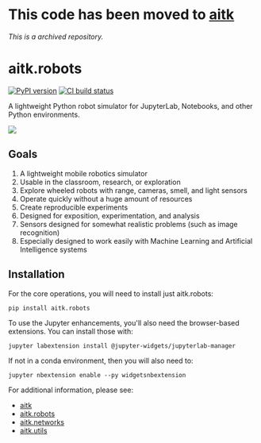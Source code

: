 # This code has been moved to [aitk](https://github.com/ArtificialIntelligenceToolkit/aitk)

<i>This is a archived repository.</i>


# aitk.robots

[![PyPI version](https://badge.fury.io/py/aitk.robots.svg)](https://badge.fury.io/py/aitk.robots) [![CI build status](https://img.shields.io/circleci/build/github/ArtificialIntelligenceToolkit/aitk.robots)](https://app.circleci.com/pipelines/github/ArtificialIntelligenceToolkit/aitk.robots)

A lightweight Python robot simulator for JupyterLab, Notebooks,
and other Python environments.

<img src="https://artificialintelligencetoolkit.github.io/aitk.robots/images/hello-world.png"></img>

## Goals

1. A lightweight mobile robotics simulator
2. Usable in the classroom, research, or exploration
3. Explore wheeled robots with range, cameras, smell, and light sensors
4. Operate quickly without a huge amount of resources
5. Create reproducible experiments
6. Designed for exposition, experimentation, and analysis
7. Sensors designed for somewhat realistic problems (such as image recognition)
8. Especially designed to work easily with Machine Learning and Artificial Intelligence systems

## Installation

For the core operations, you will need to install just aitk.robots:

```shell
pip install aitk.robots
```

To use the Jupyter enhancements, you'll also need the browser-based
extensions. You can install those with:

```
jupyter labextension install @jupyter-widgets/jupyterlab-manager
```

If not in a conda environment, then you will also need to:

```
jupyter nbextension enable --py widgetsnbextension
```

For additional information, please see:

* [aitk](https://github.com/ArtificialIntelligenceToolkit/aitk)
* [aitk.robots](https://github.com/ArtificialIntelligenceToolkit/aitk.robots)
* [aitk.networks](https://github.com/ArtificialIntelligenceToolkit/aitk.networks)
* [aitk.utils](https://github.com/ArtificialIntelligenceToolkit/aitk.utils)
